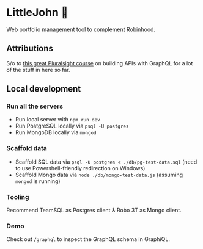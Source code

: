 # LittleJohn :bow_and_arrow:
Web portfolio management tool to complement Robinhood.

## Attributions
S/o to [this great Pluralsight course](https://app.pluralsight.com/library/courses/graphql-scalable-apis) on building APIs with GraphQL for a lot of the stuff in here so far.

## Local development

### Run all the servers
- Run local server with `npm run dev`
- Run PostgreSQL locally via `psql -U postgres`
- Run MongoDB locally via `mongod`

### Scaffold data
- Scaffold SQL data via `psql -U postgres < ./db/pg-test-data.sql` (need to use Powershell-friendly redirection on Windows)
- Scaffold Mongo data via `node ./db/mongo-test-data.js` (assuming `mongod` is running)

### Tooling
Recommend TeamSQL as Postgres client & Robo 3T as Mongo client.

### Demo
Check out `/graphql` to inspect the GraphQL schema in GraphiQL.